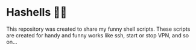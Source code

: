 # Hashells 🥷🏻
This repository was created to share my funny shell scripts. These scripts are created for handy and funny works like ssh, start or stop VPN, and so on...
